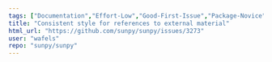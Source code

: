 ```yaml
---
tags: ["Documentation","Effort-Low","Good-First-Issue","Package-Novice","Priority-Low"]
title: "Consistent style for references to external material"
html_url: "https://github.com/sunpy/sunpy/issues/3273"
user: "wafels"
repo: "sunpy/sunpy"
---
```


